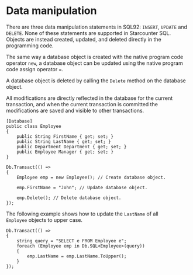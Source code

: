# Data manipulation

There are three data manipulation statements in SQL92: `INSERT`, `UPDATE` and `DELETE`. None of these statements are supported in Starcounter SQL. Objects are instead created, updated, and deleted directly in the programming code.

The same way a database object is created with the native program code operator `new`, a database object can be updated using the native program code assign operator `=`.

A database object is deleted by calling the `Delete` method on the database object.

All modifications are directly reflected in the database for the current transaction, and when the current transaction is committed the modifications are saved and visible to other transactions.

```
[Database]
public class Employee
{
    public String FirstName { get; set; }
    public String LastName { get; set; }
    public Department Department { get; set; }
    public Employee Manager { get; set; }
}
```

```
Db.Transact(() =>
{
    Employee emp = new Employee(); // Create database object.

    emp.FirstName = "John"; // Update database object.

    emp.Delete(); // Delete database object.
});
```

The following example shows how to update the `LastName` of all  
`Employee` objects to upper case.

```
Db.Transact(() =>
{ 
    string query = "SELECT e FROM Employee e";
    foreach (Employee emp in Db.SQL<Employee>(query))
    {
        emp.LastName = emp.LastName.ToUpper();
    }
});
```

